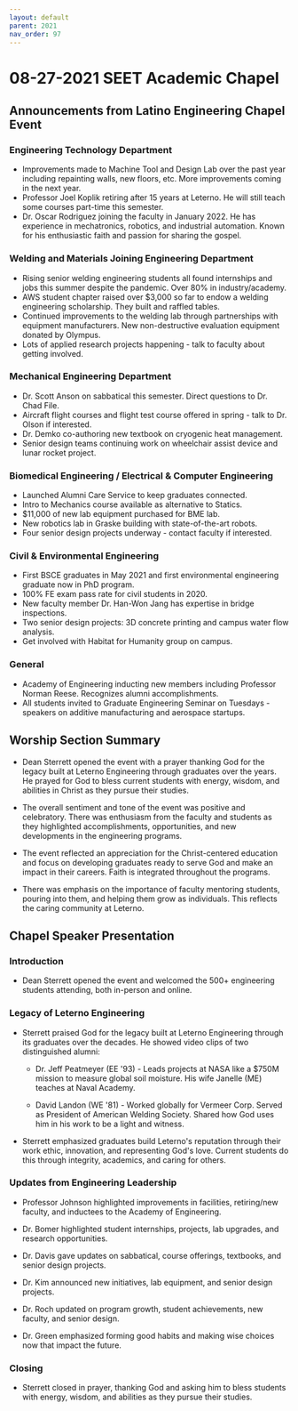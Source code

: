 ```yaml
---
layout: default
parent: 2021
nav_order: 97
---
```


# 08-27-2021 SEET Academic Chapel



## Announcements from Latino Engineering Chapel Event

### Engineering Technology Department
- Improvements made to Machine Tool and Design Lab over the past year including repainting walls, new floors, etc. More improvements coming in the next year. 
- Professor Joel Koplik retiring after 15 years at Leterno. He will still teach some courses part-time this semester.  
- Dr. Oscar Rodriguez joining the faculty in January 2022. He has experience in mechatronics, robotics, and industrial automation. Known for his enthusiastic faith and passion for sharing the gospel.

### Welding and Materials Joining Engineering Department  
- Rising senior welding engineering students all found internships and jobs this summer despite the pandemic. Over 80% in industry/academy.
- AWS student chapter raised over $3,000 so far to endow a welding engineering scholarship. They built and raffled tables.  
- Continued improvements to the welding lab through partnerships with equipment manufacturers. New non-destructive evaluation equipment donated by Olympus.
- Lots of applied research projects happening - talk to faculty about getting involved.

### Mechanical Engineering Department
- Dr. Scott Anson on sabbatical this semester. Direct questions to Dr. Chad File.
- Aircraft flight courses and flight test course offered in spring - talk to Dr. Olson if interested.
- Dr. Demko co-authoring new textbook on cryogenic heat management.
- Senior design teams continuing work on wheelchair assist device and lunar rocket project.

### Biomedical Engineering / Electrical & Computer Engineering
- Launched Alumni Care Service to keep graduates connected.
- Intro to Mechanics course available as alternative to Statics.
- $11,000 of new lab equipment purchased for BME lab. 
- New robotics lab in Graske building with state-of-the-art robots.
- Four senior design projects underway - contact faculty if interested.

### Civil & Environmental Engineering
- First BSCE graduates in May 2021 and first environmental engineering graduate now in PhD program.
- 100% FE exam pass rate for civil students in 2020.
- New faculty member Dr. Han-Won Jang has expertise in bridge inspections.
- Two senior design projects: 3D concrete printing and campus water flow analysis.
- Get involved with Habitat for Humanity group on campus.

### General
- Academy of Engineering inducting new members including Professor Norman Reese. Recognizes alumni accomplishments.  
- All students invited to Graduate Engineering Seminar on Tuesdays - speakers on additive manufacturing and aerospace startups.


## Worship Section Summary

- Dean Sterrett opened the event with a prayer thanking God for the legacy built at Leterno Engineering through graduates over the years. He prayed for God to bless current students with energy, wisdom, and abilities in Christ as they pursue their studies. 

- The overall sentiment and tone of the event was positive and celebratory. There was enthusiasm from the faculty and students as they highlighted accomplishments, opportunities, and new developments in the engineering programs. 

- The event reflected an appreciation for the Christ-centered education and focus on developing graduates ready to serve God and make an impact in their careers. Faith is integrated throughout the programs.

- There was emphasis on the importance of faculty mentoring students, pouring into them, and helping them grow as individuals. This reflects the caring community at Leterno.


## Chapel Speaker Presentation

### Introduction

- Dean Sterrett opened the event and welcomed the 500+ engineering students attending, both in-person and online. 

### Legacy of Leterno Engineering 

- Sterrett praised God for the legacy built at Leterno Engineering through its graduates over the decades. He showed video clips of two distinguished alumni:

  - Dr. Jeff Peatmeyer (EE '93) - Leads projects at NASA like a $750M mission to measure global soil moisture. His wife Janelle (ME) teaches at Naval Academy.

  - David Landon (WE '81) - Worked globally for Vermeer Corp. Served as President of American Welding Society. Shared how God uses him in his work to be a light and witness.

- Sterrett emphasized graduates build Leterno's reputation through their work ethic, innovation, and representing God's love. Current students do this through integrity, academics, and caring for others.

### Updates from Engineering Leadership

- Professor Johnson highlighted improvements in facilities, retiring/new faculty, and inductees to the Academy of Engineering.

- Dr. Bomer highlighted student internships, projects, lab upgrades, and research opportunities.  

- Dr. Davis gave updates on sabbatical, course offerings, textbooks, and senior design projects.

- Dr. Kim announced new initiatives, lab equipment, and senior design projects.

- Dr. Roch updated on program growth, student achievements, new faculty, and senior design. 

- Dr. Green emphasized forming good habits and making wise choices now that impact the future.

### Closing 

- Sterrett closed in prayer, thanking God and asking him to bless students with energy, wisdom, and abilities as they pursue their studies.